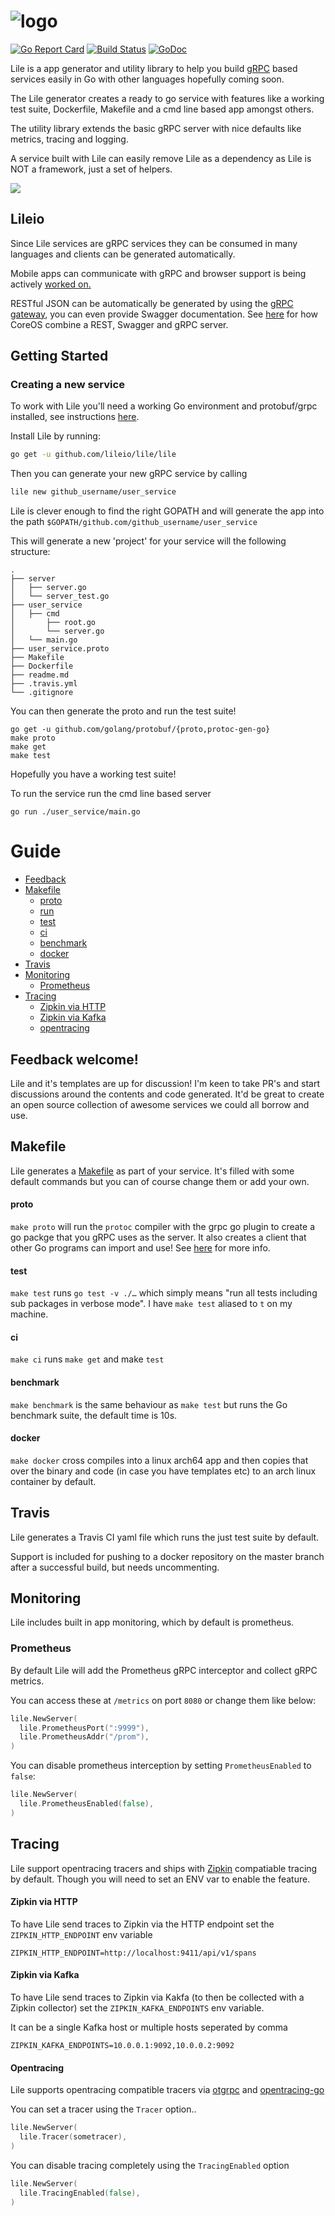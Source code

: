# ![logo](https://cdn.rawgit.com/lileio/lile/aa45e6ae200692b4668bc6e370e1757e7753a514/logo.svg)

[![Go Report Card](https://goreportcard.com/badge/github.com/lileio/lile)](https://goreportcard.com/report/github.com/lileio/lile) [![Build Status](https://travis-ci.org/lileio/lile.svg?branch=master)](https://travis-ci.org/lileio/lile) [![GoDoc](https://godoc.org/github.com/lileio/lile?status.svg)](https://godoc.org/github.com/lileio/lile)

Lile is a app generator and utility library to help you build [gRPC](http://grpc.io) based services easily in Go with other languages hopefully coming soon. 

The Lile generator creates a ready to go service with features like a working test suite, Dockerfile, Makefile and a cmd line based app amongst others.

The utility library extends the basic gRPC server with nice defaults like metrics, tracing and logging.

A service built with Lile can easily remove Lile as a dependency as Lile is NOT a framework, just a set of helpers.

![](http://g.recordit.co/0kUVNorbsZ.gif)

## Lileio

Since Lile services are gRPC services they can be consumed in many languages and clients can be generated automatically.

Mobile apps can communicate with gRPC and browser support is being actively [worked on.](https://github.com/grpc/grpc/issues/8682) 

RESTful JSON can be automatically be generated by using the [gRPC gateway](https://github.com/grpc-ecosystem/grpc-gateway), you can even provide Swagger documentation. See [here](https://coreos.com/blog/grpc-protobufs-swagger.html) for how CoreOS combine a REST, Swagger and gRPC server.

## Getting Started

### Creating a new service

To work with Lile you'll need a working Go environment and protobuf/grpc installed, see instructions [here](http://www.grpc.io/docs/quickstart/go.html).

Install Lile by running:

```Bash
go get -u github.com/lileio/lile/lile
```

Then you can generate your new gRPC service by calling

```Bash
lile new github_username/user_service
```

Lile is clever enough to find the right GOPATH and will generate the app into the path `$GOPATH/github.com/github_username/user_service`

This will generate a new 'project' for your service will the following structure:

``` 
.
├── server
│   ├── server.go
│   └── server_test.go
├── user_service
│   ├── cmd
│       ├── root.go
│       └── server.go
│   └── main.go
├── user_service.proto
├── Makefile
├── Dockerfile
├── readme.md
├── .travis.yml
└── .gitignore
```

You can then generate the proto and run the test suite!

```
go get -u github.com/golang/protobuf/{proto,protoc-gen-go}
make proto
make get
make test
```

Hopefully you have a working test suite!

To run the service run the cmd line based server

```
go run ./user_service/main.go
```

# Guide

- [Feedback](#feedback-welcome)
- [Makefile](#makefile)
  - [proto](#proto)
  - [run](#run)
  - [test](#test)
  - [ci](#ci)
  - [benchmark](#benchmark)
  - [docker](#docker)
- [Travis](#travis)
- [Monitoring](#monitoring)
  - [Prometheus](#prometheus)
- [Tracing](#tracing)
  - [Zipkin via HTTP](#zipkin-via-http)
  - [Zipkin via Kafka](#zipkin-via-kafka)
  - [opentracing](#opentracing)

## Feedback welcome!

Lile and it's templates are up for discussion! I'm keen to take PR's and start discussions around the contents and code generated. It'd be great to create an open source collection of awesome services we could all borrow and use.

## Makefile

Lile generates a [Makefile](http://mrbook.org/blog/tutorials/make/) as part of your service. It's filled with some default commands but you can of course change them or add your own.

#### proto

`make proto` will run the `protoc` compiler with the grpc go plugin to create a go packge that you gRPC uses as the server. It also creates a client that other Go programs can import and use! See [here](http://www.grpc.io/docs/quickstart/go.html) for more info.

#### test

`make test` runs `go test -v ./…` which simply means "run all tests including sub packages in verbose mode". I have `make test` aliased to `t` on my machine.

#### ci

`make ci` runs `make get` and make `test`

#### benchmark

`make benchmark` is the same behaviour as `make test` but runs the Go benchmark suite, the default time is 10s.

#### docker

`make docker` cross compiles into a linux arch64 app and then copies that over the binary and code (in case you have templates etc) to an arch linux container by default.

## Travis

Lile generates a Travis CI yaml file which runs the just test suite by default. 

Support is included for pushing to a docker repository on the master branch after a successful build, but needs uncommenting.

## Monitoring

Lile includes built in app monitoring, which by default is prometheus.

### Prometheus

By default Lile will add the Prometheus gRPC interceptor and collect gRPC metrics.

You can access these at `/metrics` on port `8080` or change them like below:

``` go
lile.NewServer(
  lile.PrometheusPort(":9999"),
  lile.PrometheusAddr("/prom"),
)
```

You can disable prometheus interception by setting `PrometheusEnabled` to `false`:

``` go
lile.NewServer(
  lile.PrometheusEnabled(false),
)
```

## Tracing

Lile support opentracing tracers and ships with [Zipkin](http://zipkin.io/) compatiable tracing by default. Though you will need to set an ENV var to enable the feature.

#### Zipkin via HTTP

To have Lile send traces to Zipkin via the HTTP endpoint set the `ZIPKIN_HTTP_ENDPOINT` env variable

`ZIPKIN_HTTP_ENDPOINT=http://localhost:9411/api/v1/spans`

#### Zipkin via Kafka

To have Lile send traces to Zipkin via Kakfa (to then be collected with a Zipkin collector) set the `ZIPKIN_KAFKA_ENDPOINTS` env variable. 

It can be a single Kafka host or multiple hosts seperated by comma

`ZIPKIN_KAFKA_ENDPOINTS=10.0.0.1:9092,10.0.0.2:9092`

#### Opentracing

Lile supports opentracing compatible tracers via [otgrpc](https://github.com/grpc-ecosystem/grpc-opentracing/tree/master/go/otgrpc) and [opentracing-go](https://github.com/opentracing/opentracing-go)

You can set a tracer using the `Tracer` option..

``` go
lile.NewServer(
  lile.Tracer(sometracer),
)
```

You can disable tracing completely using the `TracingEnabled` option

``` go
lile.NewServer(
  lile.TracingEnabled(false),
)
```
